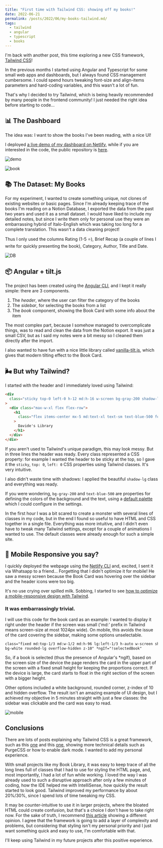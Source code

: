 ```yaml
---
title: "First time with Tailwind CSS: showing off my books!"
date: 2022-06-21
permalink: /posts/2022/06/my-books-tailwind.md/
tags:
  - tailwind
  - angular
  - typescript
  - books
---
```


I'm back with another post, this time exploring a new CSS framework, [Tailwind CSS](https://tailwindcss.com/)!

In the previous months I started using Angular and Typescript for some small web apps and dashboards, but I always found CSS management cumbersome. I could spend hours tweaking font-size and align-items parameters and hard-coding variables, and this wasn't a lot of fun.

That's why I decided to try Tailwind, which is being heavily recommended by many people in the frontend community! I just needed the right idea before starting to code...

## 📊 The Dashboard

The idea was: I want to show the books I've been reading, with a nice UI!

I deployed [a live demo of my dashboard on Netlify](https://my-personal-library.netlify.app/), while if you are interested in the code, the public repository is [here](https://github.com/mutt0-ds/my-books-tailwind).

![demo](https://raw.githubusercontent.com/mutt0-ds/my-books-tailwind/main/src/assets/demo.gif)

![book](https://github.com/mutt0-ds/my-books-tailwind/blob/main/src/assets/selected-book.png?raw=true)

## 📚 The Dataset: My Books

For my experiment, I wanted to create something unique, not clones of existing websites or basic pages. Since I'm already keeping trace of the books I'm reading on a Notion Database, I exported the data from the past two years and used it as a small dataset.
I would have liked to include my detailed notes, but since I write them only for personal use they were an embarrassing hybrid of Italo-English which was taking too long for a complete translation. This wasn't a data cleaning project!

Thus I only used the columns Rating (1-5 ⭐), Brief Recap (a couple of lines
I write for quickly presenting the book), Category, Author, Title and Date.

![DB](https://raw.githubusercontent.com/mutt0-ds/mutt0-ds.github.io/master/images/notion-db-books.png)

## 📦 Angular + tilt.js

The project has been created using the [Angular CLI](https://angular.io/cli), and I kept it really simple: there are 3 components.

1. The _header_, where the user can filter the category of the books
2. The _sidebar_, for selecting the books from a list
3. The _book_ component, showing the Book Card with some info about the item

The most complex part, because I somehow managed to overcomplicate things, was to read and clean the data from the Notion export. It was just a small CSV, but as I said my notes were a bit messy so I cleaned them directly after the import.

I also wanted to have fun with a nice little library called [vanilla-tilt.js](https://github.com/micku7zu/vanilla-tilt.js), which gives that modern tilting effect to the Book Card.

## 🌬️ But why Tailwind?

I started with the header and I immediately loved using Tailwind:

```html
<div
  class="sticky top-0 left-0 h-12 md:h-16 w-screen bg-gray-200 shadow-lg z-10"
>
  <div class="max-w-xl flex flex-row">
    <h1
      class="flex items-center mx-5 md:text-xl text-sm text-blue-500 font-extrabold"
    >
      Davide's Library
    </h1>
  </div>
</div>
```

If you aren't used to Tailwind's unique paradigm, this may look messy. But in three lines the header was ready. Every class represented a CSS property: for example I wanted the header to be sticky at the top, so I gave it the `sticky`, `top: 0`, `left: 0` CSS properties using Tailwind classes. It's very intuitive.

I also didn't waste time with shadows: I applied the beautiful `shadow-lg` class and everything was ready.

If you were wondering, `bg-gray-200` and `text-blue-500` are properties for defining the colors of the background and the text, using a [default palette](https://tailwindcss.com/docs/customizing-colors) which I could configure in the settings.

In the first hour I was a bit scared to create a monster with several lines of classes in my code, but in the end I found so useful to have HTML and CSS together in a single file. Everything was more intuitive, and I didn't even have to tweak many Tailwind settings, except for a couple of animations I wanted to use. The default classes were already enough for such a simple site.

## 📱 Mobile Responsive you say?

I quickly deployed the webpage using the [Netlify CLI](https://www.netlify.com/blog/2019/09/23/first-steps-using-netlify-and-angular/) and, excited, I sent it via Whatsapp to a friend... Forgetting that I didn't optimize it for mobile! He saw a messy screen because the Book Card was hovering over the sidebar and the header icons were too big.

It's no use crying over spilled milk. Sobbing, I started to see [how to optimize a mobile-responsive design with Tailwind](https://tailwindcss.com/docs/responsive-design).

### It was embarrassingly trivial.

I will use this code for the book card as an example: I wanted to display it right under the header if the screen was small ('md:' prefix in Tailwind means screen-size at most 1024px wide). On mobile, this avoids the issue of the card covering the sidebar, making some options unselectable.

```html
class="fixed md:top-1/3 md:w-1/2 md:h-96 lg:left-1/3 h-auto w-screen shadow-xl
bg-white rounded-lg overflow-hidden z-10" *ngIf="!selectedBook"
```

So, if a book is selected (thus the presence of Angular's \*ngIf), based on the screen size of the device the page renders the card in the upper part of the screen with a fixed small height for keeping the proportions correct. If the device is large, the card starts to float in the right section of the screen with a bigger height.

Other options included a white background, rounded corner, z-index of 10 and hidden overflow. The result isn't an amazing example of UI design, but I achieved my objective in 5 minutes straight with just a few classes: the sidebar was clickable and the card was easy to read.

![mobile](https://raw.githubusercontent.com/mutt0-ds/my-books-tailwind/main/src/assets/mobile.png)

## Conclusions

There are lots of posts explaining why Tailwind CSS is a great framework, such as this [one](https://www.swyx.io/why-tailwind) and this [one](https://www.webdesignerdepot.com/2021/09/the-pros-and-cons-of-tailwind-css/), showing more technical details such as PurgeCSS or how to enable dark mode. I wanted to add my personal experience.

With small projects like my Book Library, it was easy to keep trace of all the long lines full of classes that I had to use for styling the HTML page, and, most importantly, I had a lot of fun while working. I loved the way I was already used to such a disruptive approach after only a few minutes of coding, how the IDE helped me with IntelliSense, how quickly the result started to look good. Tailwind improved my performance by about 20%/30%, since I spend lots of time tweaking my CSS.

It may be counter-intuitive to use it in larger projects, where the bloated HTML could create confusion, but that's a choice I don't have to take right now. For the sake of truth, I recommend [this article](https://johanronsse.be/2020/07/08/why-youll-probably-regret-using-tailwind/) showing a different opinion.
I agree that the framework is going to add a layer of complexity and problems, but considering that styling isn't my personal priority and I just want something quick and easy to use, I'm comfortable with that.

I'll keep using Tailwind in my future projects after this positive experience.
